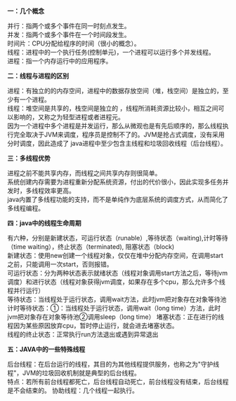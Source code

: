 **一：几个概念**

并行：指两个或多个事件在同一时刻点发生。<br/>
并发：指两个或多个事件在一个时间段发生。<br/>
时间片：CPU分配给程序的时间（很小的概念）。<br/>
线程：进程中的一个执行任务(控制单元)，一个进程可以运行多个并发线程。<br/>
进程：指一个内存运行中的应用程序。<br/>

**二：线程与进程的区别**

进程：有独立的的内存空间，进程中的数据存放空间（堆，栈空间）是独立的，至少有一个进程。<br/>
线程：堆空间是共享的，栈空间是独立的 ，线程所消耗资源比较小，相互之间可以影响的，又称之为轻型进程或者进程元。<br/>
因为一个进程中多个进程是并发运行，那么从微观也是有先后顺序的，那么线程执行完全取决于JVM来调度，程序员是控制不了的。JVM是抢占式调度，没有采用分时调度，因此造成了
java进程中至少包含主线程和垃圾回收线程（后台线程）。<br/>

**三：多线程优势**

进程之前不能共享内存，而线程之间共享内存则很简单。<br/>
系统创建内存需要为进程重新分配系统资源，付出的代价很小，因此实现多任务并发时，多线程效率更高。<br/>
java内置了多线程功能的支持，而不是单纯作为底层系统的调度方式，从而简化了多线程编程。

**四：java中的线程生命周期**

有六种，分别是新建状态，可运行状态（runable）,等待状态（waiting),计时等待（time waiting），终止状态（terminated), 阻塞状态（block)<br/>
新建状态：使用new创建一个线程对象，仅仅在堆中分配内存空间，在调用start之前，只能调用一次start，否则报错。<br/>
可运行状态：分为两种状态表示就绪状态（线程对象调用start方法之后，等待jvm调度）和进行状态（线程对象获得jvm调度，如果存在多个cpu，那么允许多个线程并行运行）<br/>
等待状态：当线程处于运行状态，调用wait方法，此时jvm把对象存在对象等待池
计时等待状态：①：当线程处于运行状态，调用wait（long time）方法，此时jvm把对象存在对象等待池②调用sleep（long time）
堵塞状态：正在进行的线程因为某些原因放弃cpu，暂时停止运行，就会进去堵塞状态。<br/>
线程的终止状态：正常执行run方法退出或遇到异常退出

**五：JAVA中的一些特殊线程**

后台线程：在后台运行的线程，其目的为其他线程提供服务，也称之为"守护线程"，JVM的垃圾回收机制就是典型的后台线程。<br/>
特点：若所有前台线程都死亡，后台线程自动死亡，前台线程没有结束，后台线程是不会结束的。
协助线程：几个线程一起执行。









